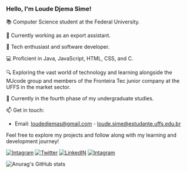 ### Hello, I'm Loude Djema Sime!

📚 Computer Science student at the Federal University.

👔 Currently working as an export assistant.

🚀 Tech enthusiast and software developer.

💻 Proficient in Java, JavaScript, HTML, CSS, and C.

🔍 Exploring the vast world of technology and learning alongside the MJcode group and members of the Fronteira Tec junior company at the UFFS in the market sector.

📖 Currently in the fourth phase of my undergraduate studies.

📫 Get in touch:

- Email: loudedjemas@gmail.com  - loude.sime@estudante.uffs.edu.br


Feel free to explore my projects and follow along with my learning and development journey!



[![Intagram](https://img.shields.io/badge/Instagram-E4405F?style=for-the-badge&logo=instagram&logoColor=white)](https://www.instagram.com/djemalee_)
[![Twitter](https://img.shields.io/badge/Twitter-1DA1F2?style=for-the-badge&logo=twitter&logoColor=white)](https://twitter.com/Djema50852883)
[![LinkedIN](https://img.shields.io/badge/LinkedIn-0077B5?style=for-the-badge&logo=linkedin&logoColor=white)](https://www.linkedin.com/in/loude-djema-sime-a41135207/)
[![Intagram](https://img.shields.io/badge/dev-E4405F?style=for-the-badge&logo=dev&logoColor=white)](https://dev.to/loude)

![Anurag's GitHub stats](https://github-readme-stats.vercel.app/api?username=loudedje&show_icons=true&theme=dracula)






